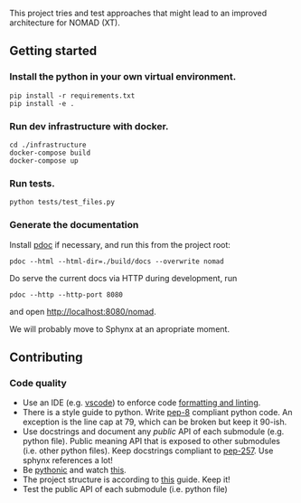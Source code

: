 This project tries and test approaches that might lead to an improved architecture for NOMAD (XT).

## Getting started

### Install the python in your own virtual environment.

```
pip install -r requirements.txt
pip install -e .
```

### Run dev infrastructure with docker.
```
cd ./infrastructure
docker-compose build
docker-compose up
```

### Run tests.
```
python tests/test_files.py
```

### Generate the documentation

Install [pdoc](https://pypi.org/project/pdoc/) if necessary, and run this from the project root:
```
pdoc --html --html-dir=./build/docs --overwrite nomad
```

Do serve the current docs via HTTP during development, run
```
pdoc --http --http-port 8080
```
and open [http://localhost:8080/nomad](http://localhost:8080/nomad).

We will probably move to Sphynx at an apropriate moment.

## Contributing

### Code quality

- Use an IDE (e.g. [vscode](https://code.visualstudio.com/)) to enforce code [formatting and linting](https://code.visualstudio.com/docs/python/linting).
- There is a style guide to python. Write [pep-8](https://www.python.org/dev/peps/pep-0008/) compliant python code. An exception is the line cap at 79, which can be broken but keep it 90-ish.
- Use docstrings and document any *public* API of each submodule (e.g. python file). Public meaning API that is exposed to other submodules (i.e. other python files). Keep docstrings compliant to [pep-257](https://www.python.org/dev/peps/pep-0257/). Use sphynx references a lot!
- Be [pythonic](https://docs.python-guide.org/writing/style/) and watch [this](https://www.youtube.com/watch?v=wf-BqAjZb8M).
- The project structure is according to [this](https://docs.python-guide.org/writing/structure/) guide. Keep it!
- Test the public API of each submodule (i.e. python file)




